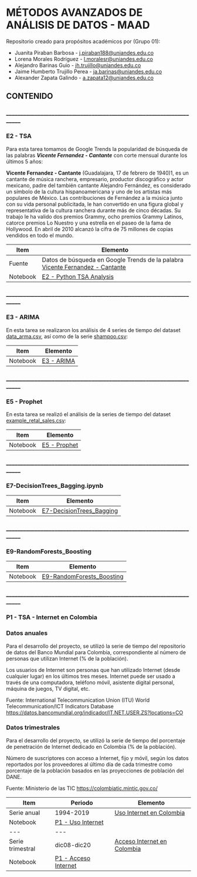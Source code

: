 # MÉTODOS AVANZADOS DE ANÁLISIS DE DATOS - MAAD
Repositorio creado para propósitos académicos por (Grupo 01):

- Juanita Piraban Barbosa - <j.piraban188@uniandes.edu.co>
- Lorena Morales Rodríguez - <l.moralesr@uniandes.edu.co>
- Alejandro Barinas Guio - <jh.trujillo@uniandes.edu.co>
- Jaime Humberto Trujillo Perea - <ja.barinas@uniandes.edu.co>
- Alexander Zapata Galindo - <a.zapata12@uniandes.edu.co>


## CONTENIDO

### _____________________________________________________________________

### E2 - TSA 

Para esta tarea tomamos de Google Trends la popularidad de búsqueda de las palabras ***Vicente Fernandez - Cantante*** con corte mensual durante los últimos 5 años:

**Vicente Fernandez - Cantante** (Guadalajara, 17 de febrero de 1940)1, es un cantante de música ranchera, empresario, productor discográfico y actor mexicano, padre del también cantante Alejandro Fernández, es considerado un símbolo de la cultura hispanoamericana y uno de los artistas más populares de México. Las contribuciones de Fernández a la música junto con su vida personal publicitada, le han convertido en una figura global y representativa de la cultura ranchera durante más de cinco décadas. Su trabajo le ha valido dos premios Grammy, ocho premios Grammy Latinos, catorce premios Lo Nuestro y una estrella en el paseo de la fama de Hollywood. En abril de 2010 alcanzó la cifra de 75 millones de copias vendidos en todo el mundo.

| Item | Elemento |
| --- | --- |
| Fuente    | Datos de búsqueda en Google Trends de la palabra  [Vicente Fernandez - Cantante](https://trends.google.es/trends/explore?date=today%205-y&geo=CO&q=%2Fm%2F067swc)|
| Notebook           | [E2 - Python TSA Analysis](https://github.com/jega1228/MAAD_Grupo_1/blob/master/E2%20-%20Python%20TSA%20Analysis.ipynb)|

### _____________________________________________________________________

### E3 - ARIMA

En esta tarea se realizaron los análisis de 4 series de tiempo del dataset [data_arma.csv](https://github.com/jega1228/MAAD_Grupo_1/blob/master/DataSet/data_arma.csv), así como de la serie [shampoo.csv](https://github.com/jega1228/MAAD_Grupo_1/blob/master/DataSet/shampoo.csv):

| Item | Elemento |
| --- | --- |
| Notebook  | [E3 - ARIMA](https://github.com/jega1228/MAAD_Grupo_1/blob/master/E3%20-%20ARIMA.ipynb)|

### _____________________________________________________________________

### E5 - Prophet 

En esta tarea se realizó el análisis de la series de tiempo del dataset [example_retal_sales.csv](https://github.com/jega1228/MAAD_Grupo_1/blob/master/DataSet/example_retail_sales.csv):

| Item | Elemento |
| --- | --- |
| Notebook  | [E5 - Prophet](https://github.com/jega1228/MAAD_Grupo_1/blob/master/E5%20-%20Prophet.ipynb)|

### _____________________________________________________________________

### E7-DecisionTrees_Bagging.ipynb 


| Item | Elemento |
| --- | --- |
| Notebook  | [E7-DecisionTrees_Bagging](https://github.com/jega1228/MAAD_Grupo_1/blob/d8540afd039128aadb1a3a4865d213214f0648b9/E7-DecisionTrees_Bagging.ipynb)|

### _____________________________________________________________________

### E9-RandomForests_Boosting 

| Item | Elemento |
| --- | --- |
| Notebook  | [E9-RandomForests_Boosting](https://github.com/jega1228/MAAD_Grupo_1/blob/1d9d6dae268b9e6d9b88a89b6f82a84aad083a55/E9-RandomForests_Boosting.ipynb)|


### _____________________________________________________________________

### P1 - TSA - Internet en Colombia

### Datos anuales
Para el desarrollo del proyecto, se utilizó la serie de tiempo del repositorio de datos del Banco Mundial para Colombia, correspondiente al número de personas que utilizan Internet (% de la población).

Los usuarios de Internet son personas que han utilizado Internet (desde cualquier lugar) en los últimos tres meses. Internet puede ser usado a través de una computadora, teléfono móvil, asistente digital personal, máquina de juegos, TV digital, etc.

Fuente: International Telecommunication Union (ITU) World Telecommunication/ICT Indicators Database
https://datos.bancomundial.org/indicador/IT.NET.USER.ZS?locations=CO

### Datos trimestrales
Para el desarrollo del proyecto, se utilizó la serie de tiempo del porcentaje de penetración de Internet dedicado en Colombia (% de la población).

Número de suscriptores con acceso a Internet, fijo y móvil, según los datos reportados por los proveedores al último día de cada trimestre como porcentaje de la población basados en las proyecciones de población del DANE.

Fuente: Ministerio de las TIC
https://colombiatic.mintic.gov.co/


| Item | Periodo | Elemento |
| --- | --- | --- |
| Serie anual | 1994-2019 |[Uso Internet en Colombia](https://github.com/jega1228/MAAD_Grupo_1/blob/master/DataSet/P1_Serie_Uso_Internet.xlsx)|
| Notebook  | [P1 - Uso Internet](https://github.com/jega1228/MAAD_Grupo_1/blob/master/P1%20-%20Uso%20Internet.ipynb)|
| --- | --- |
| Serie trimestral | dic08-dic20 |[Acceso Internet en Colombia](https://github.com/jega1228/MAAD_Grupo_1/blob/master/DataSet/P1_Serie_Acceso_Internet_Trim.xlsx)|
| Notebook  | [P1 - Acceso Internet](https://github.com/jega1228/MAAD_Grupo_1/blob/master/P1%20-%20Acceso%20%20Internet%20Trim.ipynb)|


